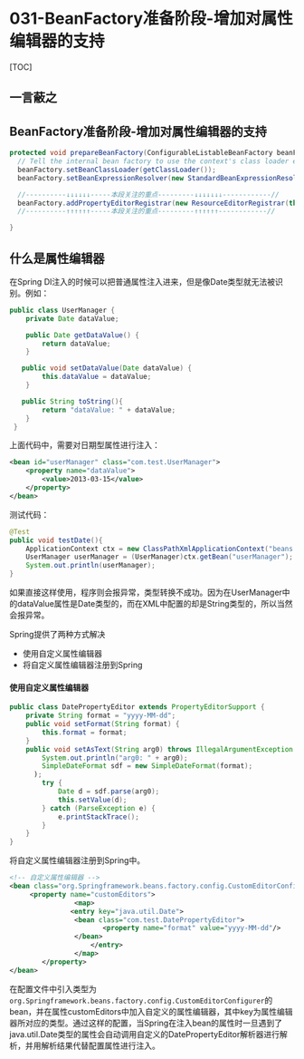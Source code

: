 # 031-BeanFactory准备阶段-增加对属性编辑器的支持

[TOC]



## 一言蔽之



## BeanFactory准备阶段-增加对属性编辑器的支持

```java
protected void prepareBeanFactory(ConfigurableListableBeanFactory beanFactory) {
  // Tell the internal bean factory to use the context's class loader etc.
  beanFactory.setBeanClassLoader(getClassLoader());
  beanFactory.setBeanExpressionResolver(new StandardBeanExpressionResolver(beanFactory.getBeanClassLoader()));

  //----------↓↓↓↓↓↓-----本段关注的重点---------↓↓↓↓↓↓↓------------//
  beanFactory.addPropertyEditorRegistrar(new ResourceEditorRegistrar(this, getEnvironment()));
  //----------↑↑↑↑↑↑-----本段关注的重点---------↑↑↑↑↑↑------------//

}
```



## 什么是属性编辑器

在Spring DI注入的时候可以把普通属性注入进来，但是像Date类型就无法被识别。例如：

```java
public class UserManager {  
    private Date dataValue;  

    public Date getDataValue() {  
        return dataValue;  
    }  

   public void setDataValue(Date dataValue) {  
        this.dataValue = dataValue;  
    }  

   public String toString(){  
        return "dataValue: " + dataValue;  
    }  
 }  

```

上面代码中，需要对日期型属性进行注入：

```xml
<bean id="userManager" class="com.test.UserManager">  
    <property name="dataValue">  
        <value>2013-03-15</value>  
    </property>  
</bean>
```

测试代码：

```java
@Test  
public void testDate(){  
    ApplicationContext ctx = new ClassPathXmlApplicationContext("beans.xml");  
    UserManager userManager = (UserManager)ctx.getBean("userManager");  
    System.out.println(userManager);  
}
```

如果直接这样使用，程序则会报异常，类型转换不成功。因为在UserManager中的dataValue属性是Date类型的，而在XML中配置的却是String类型的，所以当然会报异常。

Spring提供了两种方式解决

- 使用自定义属性编辑器
- 将自定义属性编辑器注册到Spring

#### 使用自定义属性编辑器

```java
public class DatePropertyEditor extends PropertyEditorSupport {  
    private String format = "yyyy-MM-dd";  
    public void setFormat(String format) {  
        this.format = format;  
    }  
    public void setAsText(String arg0) throws IllegalArgumentException {  
        System.out.println("arg0: " + arg0);  
        SimpleDateFormat sdf = new SimpleDateFormat(format);
      );  
        try {  
            Date d = sdf.parse(arg0);  
            this.setValue(d);  
        } catch (ParseException e) {  
            e.printStackTrace();  
        }  
    }  
}  
```

将自定义属性编辑器注册到Spring中。

```xml
<!-- 自定义属性编辑器 -->  
<bean class="org.Springframework.beans.factory.config.CustomEditorConfigurer">  
     <property name="customEditors">  
                <map>  
               <entry key="java.util.Date">  
                <bean class="com.test.DatePropertyEditor">  
                       <property name="format" value="yyyy-MM-dd"/>  
                </bean>  
            		</entry>  
                </map>
		</property>  
</bean>
```


在配置文件中引入类型为`org.Springframework.beans.factory.config.CustomEditorConfigurer`的bean，并在属性customEditors中加入自定义的属性编辑器，其中key为属性编辑器所对应的类型。通过这样的配置，当Spring在注入bean的属性时一旦遇到了java.util.Date类型的属性会自动调用自定义的DatePropertyEditor解析器进行解析，并用解析结果代替配置属性进行注入。